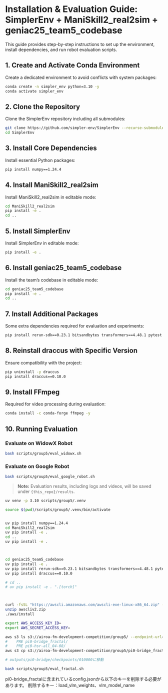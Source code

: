 # **Installation & Evaluation Guide: SimplerEnv + ManiSkill2\_real2sim + geniac25\_team5\_codebase**

This guide provides step-by-step instructions to set up the environment, install dependencies, and run robot evaluation scripts.

## 1. Create and Activate Conda Environment

Create a dedicated environment to avoid conflicts with system packages:

```bash
conda create -n simpler_env python=3.10 -y
conda activate simpler_env
```

## 2. Clone the Repository

Clone the SimplerEnv repository including all submodules:

```bash
git clone https://github.com/simpler-env/SimplerEnv --recurse-submodules --depth 1
cd SimplerEnv
```

## 3. Install Core Dependencies

Install essential Python packages:

```bash
pip install numpy==1.24.4
```

## 4. Install ManiSkill2\_real2sim

Install ManiSkill2\_real2sim in editable mode:

```bash
cd ManiSkill2_real2sim
pip install -e .
cd ..
```

## 5. Install SimplerEnv

Install SimplerEnv in editable mode:

```bash
pip install -e .
```

## 6. Install geniac25\_team5\_codebase

Install the team’s codebase in editable mode:

```bash
cd geniac25_team5_codebase
pip install -e .
cd ..
```

## 7. Install Additional Packages

Some extra dependencies required for evaluation and experiments:

```bash
pip install rerun-sdk==0.23.1 bitsandbytes transformers==4.48.1 pytest
```

## 8. Reinstall draccus with Specific Version

Ensure compatibility with the project:

```bash
pip uninstall -y draccus
pip install draccus==0.10.0
```

## 9. Install FFmpeg

Required for video processing during evaluation:

```bash
conda install -c conda-forge ffmpeg -y
```

## 10. Running Evaluation

### Evaluate on WidowX Robot

```bash
bash scripts/group5/eval_widowx.sh
```

### Evaluate on Google Robot

```bash
bash scripts/group5/eval_google_robot.sh
```

> **Note:** Evaluation results, including logs and videos, will be saved under `{this_repo}/results`.




```bash
uv venv -p 3.10 scripts/group5/.venv

source $(pwd)/scripts/group5/.venv/bin/activate


uv pip install numpy==1.24.4
cd ManiSkill2_real2sim
uv pip install -e .
cd ..
uv pip install -e .



cd geniac25_team5_codebase
uv pip install -e .
uv pip install rerun-sdk==0.23.1 bitsandbytes transformers==4.48.1 pytest
uv pip install draccus==0.10.0

# cd ..
# uv pip install -e . ".[torch]"



curl -fsSL "https://awscli.amazonaws.com/awscli-exe-linux-x86_64.zip" -o awscliv2.zip
unzip awscliv2.zip
./aws/install

export AWS_ACCESS_KEY_ID=
export AWS_SECRET_ACCESS_KEY=

aws s3 ls s3://airoa-fm-development-competition/group5/ --endpoint-url=https://s3.ap-northeast-1.wasabisys.com
#    PRE pi0-bridge_fractal/
#    PRE pi0-hsr-all_04-08/
aws s3 cp s3://airoa-fm-development-competition/group5/pi0-bridge_fractal/ ./ --recursive --endpoint-url=https://s3.ap-northeast-1.wasabisys.com

# outputs/pi0-bridge/checkpoints/010000に移動

bash scripts/group5/eval_fractal.sh
```

pi0-bridge_fractalに含まれているconfig.jsonから以下のキーを削除する必要があります。
削除するキー：load_vlm_weights、vlm_model_name